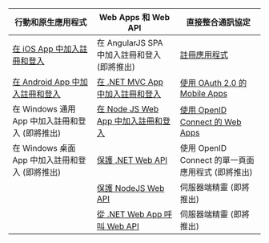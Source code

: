 | 行動和原生應用程式 | Web Apps 和 Web API | 直接整合通訊協定 |
| ----------------------- | ------------------------------- | --------------------- |
| [在 iOS App 中加入註冊和登入](active-directory-b2c-devquickstarts-ios.md) | 在 AngularJS SPA 中加入註冊和登入 (即將推出) | [註冊應用程式](active-directory-b2c-app-registration.md) |
| [在 Android App 中加入註冊和登入](active-directory-b2c-devquickstarts-android.md) | [在 .NET MVC App 中加入註冊和登入](active-directory-b2c-devquickstarts-web-dotnet.md) | [使用 OAuth 2.0 的 Mobile Apps](active-directory-b2c-reference-oauth-code.md) |
| 在 Windows 通用 App 中加入註冊和登入 (即將推出) | [在 Node JS Web App 中加入註冊和登入](active-directory-b2c-devquickstarts-web-node.md) | [使用 OpenID Connect 的 Web Apps](active-directory-b2c-reference-oidc.md) |
| 在 Windows 桌面 App 中加入註冊和登入 (即將推出) | [保護 .NET Web API](active-directory-b2c-devquickstarts-api-dotnet.md) | 使用 OpenID Connect 的單一頁面應用程式 (即將推出)
| | [保護 NodeJS Web API](active-directory-b2c-devquickstarts-api-node.md) | 伺服器端精靈 (即將推出) |
| | [從 .NET Web App 呼叫 Web API](active-directory-b2c-devquickstarts-web-api-dotnet.md) | 伺服器端精靈 (即將推出) |

<!---HONumber=Sept15_HO4-->